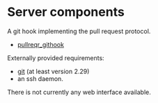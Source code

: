 # Server components

A git hook implementing the pull request protocol.
* [pullreqr_githook](https://github.com/pullreqr/pullreqr_githook)

Externally provided requirements:
* [git](git-scm.com) (at least version 2.29)
* an ssh daemon.

There is not currently any web interface available.
